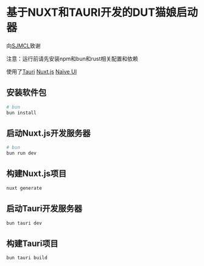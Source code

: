 # 基于NUXT和TAURI开发的DUT猫娘启动器
向[SJMCL](https://github.com/UNIkeEN/SJMCL?tab=readme-ov-file)致谢

注意：运行前请先安装npm和bun和rust相关配置和依赖

使用了[Tauri](https://tauri.studio)   [Nuxt.js](https://nuxtjs.org) [Naïve UI](https://www.naiveui.com/)

## 安装软件包
```bash
# bun
bun install
```
## 启动Nuxt.js开发服务器
```bash
# bun
bun run dev
```
## 构建Nuxt.js项目

```bash
nuxt generate
```

## 启动Tauri开发服务器
```bash
bun tauri dev
```

## 构建Tauri项目
```bash
bun tauri build
```
